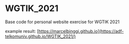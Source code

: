 # WGTIK_2021
Base code for personal website exercise for WGTIK 2021

example result:
[https://marcelbinggi.github.io](https://adf-telkomuniv.github.io/WGTIK_2021/)
